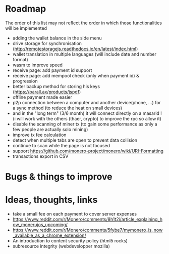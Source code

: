 # Roadmap 
The order of this list may not reflect the order in which those functionalities will be implemented  
  
- adding the wallet balance in the side menu
- drive storage for synchronisation (http://remotestoragejs.readthedocs.io/en/latest/index.html)
- wallet translation in multiple languages (will include date and number format)
- wasm to improve speed
- receive page: add payment id support
- receive page: add mempool check (only when payment id) & progression
- better backup method for storing his keys (https://parall.ax/products/jspdf)
- offline payment made easier
- p2p connection between a computer and another device(phone, ...) for a sync method (to reduce the heat on small devices)
- and in the "long term" (3/6 month) it will connect directly on a masarid ! (i will work with the others (thaer, crypto) to improve the rpc so allow it)
- disable the scanning of miner tx (to gain some performance as only a few people are actually solo mining)
- improve tx fee calculation
- detect when multiple tabs are open to prevent data collision
- continue to scan while the page is not focused
- support https://github.com/monero-project/monero/wiki/URI-Formatting
- transactions export in CSV

# Bugs & things to improve

# Ideas, thoughts, links
- take a small fee on each payment to cover server expenses
- https://www.reddit.com/r/Monero/comments/8h1t2i/article_explaining_how_monerujos_upcoming/
- https://www.reddit.com/r/Monero/comments/5fybe7/mymonero_is_now_available_as_a_chrome_extension/
- An introduction to content security policy (html5 rocks)
- subresource integrity (webdevelopper mozilla)